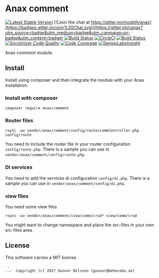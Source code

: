 Anax comment
==================================

[![Latest Stable Version](https://poser.pugx.org/anax/comment/v/stable)](https://packagist.org/packages/anax/comment)
[![Join the chat at https://gitter.im/mosbth/anax](https://badges.gitter.im/Join%20Chat.svg)](https://gitter.im/canax?utm_source=badge&utm_medium=badge&utm_campaign=pr-badge&utm_content=badge)
[![Build Status](https://travis-ci.org/canax/comment.svg?branch=master)](https://travis-ci.org/canax/comment)
[![CircleCI](https://circleci.com/gh/canax/comment.svg?style=svg)](https://circleci.com/gh/canax/comment)
[![Build Status](https://scrutinizer-ci.com/g/canax/comment/badges/build.png?b=master)](https://scrutinizer-ci.com/g/canax/comment/build-status/master)
[![Scrutinizer Code Quality](https://scrutinizer-ci.com/g/canax/comment/badges/quality-score.png?b=master)](https://scrutinizer-ci.com/g/canax/comment/?branch=master)
[![Code Coverage](https://scrutinizer-ci.com/g/canax/comment/badges/coverage.png?b=master)](https://scrutinizer-ci.com/g/canax/comment/?branch=master)
[![SensioLabsInsight](https://insight.sensiolabs.com/projects/d831fd4c-b7c6-4ff0-9a83-102440af8929/mini.png)](https://insight.sensiolabs.com/projects/d831fd4c-b7c6-4ff0-9a83-102440af8929)

Anax comment module.



Install
------------------

Install using composer and then integrate the module with your Anax installation.



### Install with composer

```
composer require anax/comment
```


### Router files

```
rsync -av vendor/anax/comment/config/route/commController.php config/route
```

You need to include the router file in your router configuration `config/route.php`. There is a sample you can use in `vendor/anax/comment/config/route.php`.



### DI services

You need to add the services di configuration `config/di.php`. There is a sample you can use in `vendor/anax/comment/config/di.php`.


### view files
You need some view files

```
rsync -av vendor/anax/comment/view/comm/crud* view/comm/crud
```


You might want to change namespace and place the src-files in your own src-files area.




License
------------------

This software carries a MIT license.



```
 .  
..:  Copyright (c) 2017 Gunvor Nilsson (gunvor@behovsbo.se)
```
